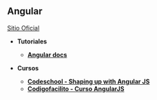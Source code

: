 ## Angular

[Sitio Oficial](https://angularjs.org/ "angularjs.org")

* **Tutoriales**
	* **[Angular docs](https://docs.angularjs.org/tutorial "docs.angularjs.org")**

* **Cursos**
	* **[Codeschool - Shaping up with Angular JS](http://campus.codeschool.com/courses/shaping-up-with-angular-js "codeschool.com")**
	* **[Codigofacilito - Curso AngularJS](https://www.youtube.com/watch?v=U4ejmeEals0&list=PLpOqH6AE0tNhdnOl1mOBthj4C7OHdwQB2 "codigofacilito.com")**